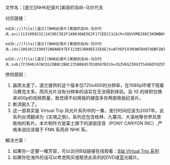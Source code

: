 文件名：[道兰][NHK纪录片]美丽的岛屿-马尔代夫

对应链接：
```
ed2k://|file|[道兰][NHK纪录片]美丽的岛屿-马尔代夫.avi|1131999232|2419EC5E2F1A9630AE5E2F172ED211CA|h=5QUVXME26KC5KOWBWYFC72G7KZ7Q47PH|/

ed2k://|file|[道兰][NHK纪录片]美丽的岛屿-马尔代夫.idx|10638|2330972B6ABE97EF123853BA0EE15E6E|h=W7VEPIX3RUWFDOQT4DBFZWI36PWE5EWI|/

ed2k://|file|[道兰][NHK纪录片]美丽的岛屿-马尔代夫.sub|727040|67ACD1CDB8C2B8C235B80457D10507B3|h=3GZVKGZIRXZTS4U6DYOZOTBZAWA5OCCB|/
```

停供原因：  
1. 画质太差了。道兰提供的这个版本仅720x400的分辨率，在1080p环境下观看马赛克太多。而风光片没有分辨率的话实在无法得到体验。且 1G 的体积仅换来400p的视频质量，我觉得不如用我的硬盘多存两部绝版纪录片。
2. 断流挺久了。
3. 这一部其实是 Virtual Trip 风光片系列中的一集，发行时间应该为2007年。此系列台湾翻译为《实境之旅》，系列还包含桂林、九寨沟、大溪地等世界风景胜地的影片。本片制作方是富士旗下的波丽佳音（PONY CANYON INC）,严格来说应该属于 FNN 系而非 NHK 系。

解决方案：  
1. 如果你一定要一睹芳容，可以访问B站链接在线观看：[B站 Virtual Trip 系列](https://www.bilibili.com/video/BV1bx411m7LJ)
2. 如果你在海外的话可以考虑购买或租赁此系列的DVD或蓝光碟片。
